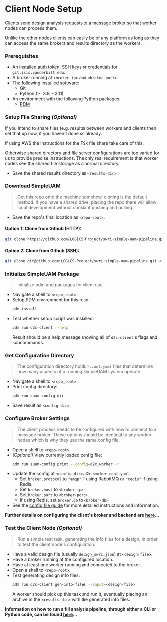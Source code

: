 # Client Node Setup

Clients send design analysis requests to a message broker so that worker
nodes can process them.

Unlike the other nodes clients can easily be of any platform as long as they
can access the same brokers and results directory as the workers.

### Prerequisites

- An installed auth token, SSH keys or credentials for `git.isis.vanderbilt.edu`.
- A broker running at `<broker-ip>` and `<broker-port>`.
- The following installed software:
    - Git
    - Python (>=3.9, <3.11)
- An environment with the following Python packages:
    - [PDM](https://pdm.fming.dev/latest/)

### Setup File Sharing *(Optional)*

If you intend to share files (e.g. results) between workers and clients then
set that up now, if you haven't done so already.

If using AWS the instructions for the FSx file share take care of this.

Otherwise shared directory and file server configurations are too varied for us
to provide precise instructions.
The only real requirement is that worker nodes see the shared file storage as
a normal directory.

- Save the shared results directory as `<results-dir>`.

### Download SimpleUAM

> Get this repo onto the machine somehow, cloning is the default method.
> If you have a shared drive, placing the repo there will allow local development
> without constant pushing and pulling.

- Save the repo's final location as `<repo-root>`.

#### **Option 1:** Clone from Github (HTTP):

```bash
git clone https://github.com/LOGiCS-Project/swri-simple-uam-pipeline.git <repo-root>
```

#### **Option 2:** Clone from Github (SSH):

```bash
git clone git@github.com:LOGiCS-Project/swri-simple-uam-pipeline.git <repo-root>
```

### Initialize SimpleUAM Package

> Initialize pdm and packages for client use.

- Navigate a shell to `<repo_root>`.
- Setup PDM environment for this repo:
  ```bash
  pdm install
  ```
- Test whether setup script was installed:
  ```bash
  pdm run d2c-client --help
  ```
  Result should be a help message showing all of `d2c-client`'s flags and
  subcommands.

### Get Configuration Directory

> The configuration directory holds `*.conf.yaml` files that determine how
> many aspects of a running SimpleUAM system operate.

- Navigate a shell to `<repo_root>`.
- Print config directory:
  ```bash
  pdm run suam-config dir
  ```
- Save result as `<config-dir>`.

### Configure Broker Settings

> The client process needs to be configured with how to connect to a
> message broker.
> These options should be identical to any worker nodes which is why they
> use the same config file.

- Open a shell to `<repo-root>`.
- *(Optional)* View currently loaded config file:
  ```bash
  pdm run suam-config print --config=d2c_worker -r
  ```
- Update the config at `<config-dir>/d2c_worker.conf.yaml`:
    - Set `broker.protocol` to `"amqp"` if using RabbitMQ or `"redis"` if
      using Redis.
    - Set `broker.host` to `<broker-ip>`.
    - Set `broker.port` to `<broker-port>`.
    - If using Redis, set `broker.db` to `<broker-db>`
- See the [config file guide](../usage/config.md) for more detailed
  instructions and information.

**Further details on configuring the client's broker and backend are
[here](../usage/clients.md)...**

### Test the Client Node *(Optional)*

> Run a simple test task, generating the info files for a design, in order to
> test the client node's configuration.

- Have a valid design file (usually `design_swri.json`) at `<design-file>`.
- Have a broker running at the configured location.
- Have at least one worker running and connected to the broker.
- Open a shell to `<repo-root>`.
- Test generating design info files:
  ```bash
  pdm run d2c-client gen-info-files --input=<design-file>
  ```
  A worker should pick up this task and run it, eventually placing an archive
  in the `<results-dir>` with the generated info files.

**Information on how to run a fill analysis pipeline, through either a
CLI or Python code, can be found [here](../usage/clients.md)...**
